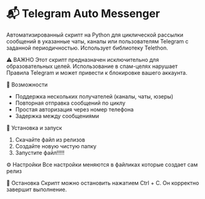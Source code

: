 # 📬 Telegram Auto Messenger
Автоматизированный скрипт на Python для циклической рассылки сообщений в указанные чаты, каналы или пользователям Telegram с заданной периодичностью. Использует библиотеку Telethon.

⚠️ ВАЖНО
Этот скрипт предназначен исключительно для образовательных целей. Использование в спам-целях нарушает Правила Telegram и может привести к блокировке вашего аккаунта.

🔧 Возможности
- Поддержка нескольких получателей (каналы, чаты, юзеры)
- Повторная отправка сообщений по циклу
- Простая авторизация через номер телефона
- Задержка между сообщениями

🚀 Установка и запуск
1) Скачайте файл из релизов
2) Создайте новую чистую папку
3) Запустите файл!!!!!

⚙️ Настройки 
 Все настройки меняются в файликах которые создает сам релиз

🛑 Остановка
Скрипт можно остановить нажатием Ctrl + C. Он корректно завершит выполнение.

